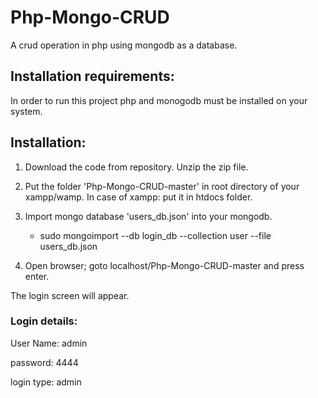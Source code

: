 # Php-Mongo-CRUD
A crud operation in php using mongodb as a database.


Installation requirements:
-------------------------
In order to run this project php and monogodb must be installed on your system.


Installation:
-------------
1. Download the code from repository. Unzip the zip file.

2. Put the folder 'Php-Mongo-CRUD-master' in root directory of your xampp/wamp. In case of xampp: put it in htdocs folder.

3. Import mongo database 'users_db.json' into your mongodb. 
   - sudo mongoimport --db login_db --collection user --file users_db.json
   
4. Open browser; goto localhost/Php-Mongo-CRUD-master and press enter.

The login screen will appear.

### Login details:
User Name: 	admin

password: 	4444

login type: admin
